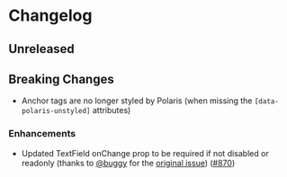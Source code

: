 # Changelog

## Unreleased

## Breaking Changes
- Anchor tags are no longer styled by Polaris (when missing the `[data-polaris-unstyled]` attributes)

### Enhancements

- Updated TextField onChange prop to be required if not disabled or readonly (thanks to [@buggy](https://github.com/buggy) for the [original issue](https://github.com/Shopify/polaris/issues/82)) ([#870](https://github.com/Shopify/polaris-react/pull/870))
